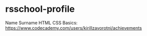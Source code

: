 # rsschool-profile
Name Surname
HTML CSS Basics: https://www.codecademy.com/users/kirillzavorotni/achievements